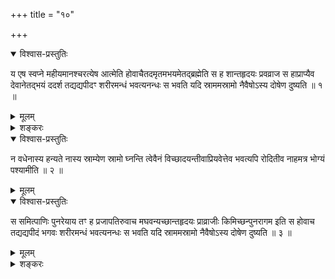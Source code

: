 +++
title = "१०"

+++

<details open><summary>विश्वास-प्रस्तुतिः</summary>

य एष स्वप्ने महीयमानश्चरत्येष आत्मेति होवाचैतदमृतमभयमेतद्ब्रह्मेति स ह
शान्तहृदयः प्रवव्राज स हाप्राप्यैव देवानेतद्भयं ददर्श तद्यद्यपीदꣳ
शरीरमन्धं भवत्यनन्धः स भवति यदि स्राममस्रामो नैवैषोऽस्य दोषेण
दुष्यति ॥ १ ॥
</details>

<details><summary>मूलम्</summary>

य एष स्वप्ने महीयमानश्चरत्येष आत्मेति होवाचैतदमृतमभयमेतद्ब्रह्मेति स ह
शान्तहृदयः प्रवव्राज स हाप्राप्यैव देवानेतद्भयं ददर्श तद्यद्यपीदꣳ
शरीरमन्धं भवत्यनन्धः स भवति यदि स्राममस्रामो नैवैषोऽस्य दोषेण
दुष्यति ॥ १ ॥
</details>

<details><summary>शङ्करः</summary>

य आत्मापहतपाप्मादिलक्षणः ‘य एषोऽक्षिणि’ (छा. उ. ८ । ७ । ४) इत्यादिना
व्याख्यात एष सः । कोऽसौ ? यः स्वप्ने महीयमानः स्त्र्यादिभिः
पूज्यमानश्चरति अनेकविधान्स्वप्नभोगाननुभवतीत्यर्थः । एष आत्मेति
ह उवाच इत्यादि समानम् । स ह एवमुक्तः इन्द्रः शान्तहृदयः प्रवव्राज । स ह
अप्राप्यैव देवान् पूर्ववदस्मिन्नप्यात्मनि भयं ददर्श । कथम् ? तदिदं
शरीरं यद्यप्यन्धं भवति, स्वप्नात्मा यः अनन्धः स भवति । यदि
स्राममिदं शरीरम् , अस्रामश्च स भवति । नैवैष स्वप्नात्मा अस्य
देहस्य दोषेण दुष्यति ॥
</details>

<details open><summary>विश्वास-प्रस्तुतिः</summary>

न वधेनास्य हन्यते नास्य स्राम्येण स्रामो घ्नन्ति त्वेवैनं
विच्छादयन्तीवाप्रियवेत्तेव भवत्यपि रोदितीव
नाहमत्र भोग्यं पश्यामीति ॥ २ ॥
</details>

<details><summary>मूलम्</summary>

न वधेनास्य हन्यते नास्य स्राम्येण स्रामो घ्नन्ति त्वेवैनं
विच्छादयन्तीवाप्रियवेत्तेव भवत्यपि रोदितीव
नाहमत्र भोग्यं पश्यामीति ॥ २ ॥
</details>

<details open><summary>विश्वास-प्रस्तुतिः</summary>

स समित्पाणिः पुनरेयाय तꣳ ह प्रजापतिरुवाच मघवन्यच्छान्तहृदयः प्राव्राजीः
किमिच्छन्पुनरागम इति स होवाच तद्यद्यपीदं भगवः शरीरमन्धं भवत्यनन्धः स
भवति यदि स्राममस्रामो नैवैषोऽस्य दोषेण दुष्यति ॥ ३ ॥
</details>

<details><summary>मूलम्</summary>

स समित्पाणिः पुनरेयाय तꣳ ह प्रजापतिरुवाच मघवन्यच्छान्तहृदयः प्राव्राजीः
किमिच्छन्पुनरागम इति स होवाच तद्यद्यपीदं भगवः शरीरमन्धं भवत्यनन्धः स
भवति यदि स्राममस्रामो नैवैषोऽस्य दोषेण दुष्यति ॥ ३ ॥
</details>

<details><summary>शङ्करः</summary>

न वधेनास्य हन्यते नास्य स्राम्येण स्रामो घ्नन्ति त्वेवैनं
विच्छादयन्तीवाप्रियवेत्तेव भवत्यपि रोदितीव
नाहमत्र भोग्यं पश्यामीत्येवमेवैष मघवन्निति होवाचैतं त्वेव ते
भूयोऽनुव्याख्यास्यामि वसापराणि द्वात्रिंशतं
वर्षाणीति स हापराणि द्वात्रिंशतं वर्षाण्युवास तस्मै होवाच ॥ ४
॥

नापि अस्य वधेन स हन्यते छायात्मवत् । न च अस्य स्राम्येण स्रामः
स्वप्नात्मा भवति । यदध्यायादौ आगममात्रेणोपन्यस्तम् —
‘नास्य जरयैतज्जीर्यति’ (छा. उ. ८ । १ । ५) इत्यादि, तदिह
न्यायेनोपपादयितुमुपन्यस्तम् । न तावदयं
छायात्मवद्देहदोषयुक्तः, किं तु घ्नन्ति त्वेव एनम् । एव - शब्दः इवार्थे ।
घ्नन्तीवैनं केचनेति द्रष्टव्यम् , न तु घ्नन्त्येवेति, उत्तरेषु
सर्वेष्विवशब्ददर्शनात् । नास्य वधेन हन्यत इति
विशेषणात् घ्नन्ति त्वेवेति चेत् , नैवम् । प्रजापतिं
प्रमाणीकुर्वतः अनृतवादित्वापादनानुपपत्तेः । ‘एतदमृतम्’
इत्येतत्प्रजापतिवचनं कथं मृषा कुर्यादिन्द्रः तं प्रमाणीकुर्वन् ।
ननु च्छायापुरुषे प्रजापतिनोक्ते ‘अस्य शरीरस्य नाशमन्वेष नश्यति’ (छा. उ.
८ । ९ । २) इति दोषमभ्यदधात् , तथेहापि स्यात् । नैवम् । कस्मात् ? ‘य
एषोऽक्षिणि पुरुषो दृश्यते’ (छा. उ. ८ । ७ । ४) इति न च्छायात्मा
प्रजापतिनोक्त इति मन्यते मघवान् । कथम् ? अपहतपाप्मादिलक्षणे
पृष्टे यदि च्छायात्मा प्रजापतिनोक्त इति मन्यते, तदा कथं
प्रजापतिं प्रमाणीकृत्य पुनः श्रवणाय समित्पाणिर्गच्छेत् ?
जगाम च । तस्मात् न च्छायात्मा प्रजापतिनोक्त इति मन्यते । तथा च
व्याख्यातम् — द्रष्टा अक्षिणि दृश्यत इति । तथा विच्छादयन्तीव
विद्रावयन्तीव, तथा च पुत्रादिमरणनिमित्तमप्रियवेत्तेव भवति । अपि च
स्वयमपि रोदितीव । ननु अप्रियं वेत्त्येव, कथं वेत्तेवेति,
उच्यते — न, अमृताभयत्ववचनानुपपत्तेः, ‘ध्यायतीव’ (बृ. उ. ४ । ३ । ७)
इति च श्रुत्यन्तरात् । ननु प्रत्यक्षविरोध इति चेत् , न,
शरीरात्मत्वप्रत्यक्षवद्भ्रान्तिसम्भवात् ।
तिष्ठतु तावदप्रियवेत्तेव न वेति । नाहमत्र भोग्यं पश्यामि ।
स्वप्नात्मज्ञानेऽपि इष्टं फलं नोपलभे इत्यभिप्रायः । एवमेवैषः
तवाभिप्रायेणेति वाक्यशेषः,
आत्मनोऽमृताभयगुणवत्त्वस्याभिप्रेतत्वात् ।
द्विरुक्तमपि न्यायतो मया यथावन्नावधारयति ; तस्मात्पूर्ववत् अस्य अद्यापि
प्रतिबन्धकारणमस्तीति मन्वानः तत्क्षपणाय वस अपराणि द्वात्रिंशतं वर्षाणि
ब्रह्मचर्यम् इत्यादिदेश प्रजापतिः । तथा उषितवते क्षपितकल्मषाय आह ॥

इति दशमखण्डभाष्यम् ॥
</details>


